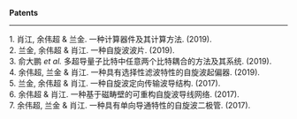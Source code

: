 **Patents**

***

1\. 肖江, 余伟超 & 兰金. 一种计算器件及其计算方法. (2019).\
2. 兰金, 余伟超 & 肖江. 一种自旋波波片. (2019).\
3. 俞大鹏 *et al.* 多超导量子比特中任意两个比特耦合的方法及其系统.
(2019).\
4. 余伟超, 兰金 & 肖江. 一种具有选择性滤波特性的自旋波起偏器. (2019).\
5. 兰金, 余伟超 & 肖江. 一种自旋波定向传输波导结构. (2017).\
6. 余伟超 & 肖江. 一种基于磁畴壁的可重构自旋波导线网络. (2017).\
7. 余伟超, 兰金 & 肖江. 一种具有单向导通特性的自旋波二极管. (2017).
